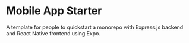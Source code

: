 # Mobile App Starter

A template for people to quickstart a monorepo with Express.js backend and React Native frontend using Expo.
